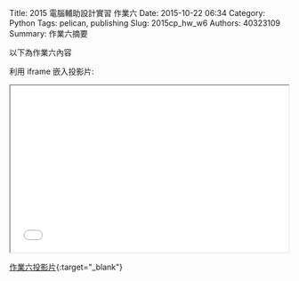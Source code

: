 Title: 2015 電腦輔助設計實習 作業六
Date: 2015-10-22 06:34
Category: Python
Tags: pelican, publishing
Slug: 2015cp_hw_w6
Authors: 40323109
Summary: 作業六摘要

以下為作業六內容

利用 iframe 嵌入投影片:

<iframe src="simplest6.html" width="500" height="300"></iframe>

[作業六投影片](simplest6.html){:target="_blank"}


